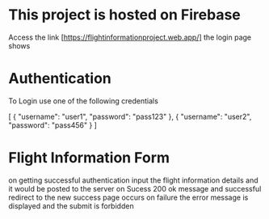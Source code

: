 # This project is hosted on Firebase

Access the link [https://flightinformationproject.web.app/] the login page shows

# Authentication

To Login use one of the following credentials 

[
    {
      "username": "user1",
      "password": "pass123"
    },
    {
      "username": "user2",
      "password": "pass456"
    }
  ]

# Flight Information Form

on getting successful authentication input the flight information details and it would be posted to the server
on Sucess 200 ok message and successful redirect to the new success page occurs
on failure the error message is displayed and the submit is forbidden

